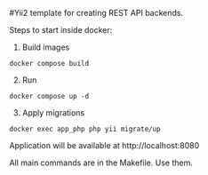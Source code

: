 #Yii2 template for creating REST API backends.

Steps to start inside docker:

1. Build images
```text
docker compose build
```

2. Run
```text
docker compose up -d
```

3. Apply migrations
```text
docker exec app_php php yii migrate/up
```

Application will be available at http://localhost:8080

All main commands are in the Makefile. Use them.
